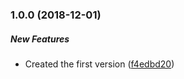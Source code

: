 ### 1.0.0 (2018-12-01)

##### New Features

*  Created the first version ([f4edbd20](https://github.com/maartenst/rel-ease/commit/f4edbd20c5f81613cb7ce1215ed67e979d628cd6))

